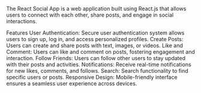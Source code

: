 The React Social App is a web application built using React.js that allows users to connect with each other, share posts, and engage in social interactions.

Features
User Authentication: Secure user authentication system allows users to sign up, log in, and access personalized profiles.
Create Posts: Users can create and share posts with text, images, or videos.
Like and Comment: Users can like and comment on posts, fostering engagement and interaction.
Follow Friends: Users can follow other users to stay updated with their posts and activities.
Notifications: Receive real-time notifications for new likes, comments, and follows.
Search: Search functionality to find specific users or posts.
Responsive Design: Mobile-friendly interface ensures a seamless user experience across devices.

